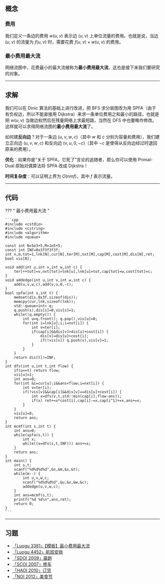 ## 概念

### 费用

我们定义一条边的费用 $w(u,v)$ 表示边 $(u,v)$ 上单位流量的费用。也就是说，当边 $(u,v)$ 的流量为 $f(u,v)$ 时，需要花费 $f(u,v)\times w(u,v)$ 的费用。

### 最小费用最大流

网络流图中，花费最小的最大流被称为**最小费用最大流**，这也是接下来我们要研究的对象。

------

## 求解

我们可以在 $\text{Dinic}$ 算法的基础上进行改进，把 $\text{BFS}$ 求分层图改为用 $\text{SPFA}$（由于有负权边，所以不能直接用 $\text{Dijkstra}$）来求一条单位费用之和最小的路径，也就是把 $w(u,v)$ 当做边权然后在残量网络上求最短路，当然在 $\text{DFS}$ 中也要略作修改。这样就可以求得网络流图的**最小费用最大流**了。

如何建**反向边**？对于一条边 $(u,v,w,c)$（其中 $w$ 和 $c$ 分别为容量和费用），我们建立正向边 $(u,v,w,c)$ 和反向边 $(v,u,0,-c)$（其中 $-c$ 是使得从反向边经过时退回原来的费用）。

**优化**：如果你是“关于 $\text{SPFA}$，它死了”言论的追随者，那么你可以使用 $\text{Primal-Dual}$ 原始对偶算法将 $\text{SPFA}$ 改成 $\text{Dijkstra}$！

**时间复杂度**：可以证明上界为 $O(nmf)$，其中 $f$ 表示流量。

------

## 代码

??? " 最小费用最大流 "

	```cpp
	#include <cstdio>
	#include <cstring>
	#include <algorithm>
	#include <queue>

	const int N=5e3+5,M=1e5+5;
	const int INF=0x3f3f3f3f;
	int n,m,tot=1,lnk[N],cur[N],ter[M],nxt[M],cap[M],cost[M],dis[N],ret;
	bool vis[N];

	void add(int u,int v,int w,int c) {
		ter[++tot]=v,nxt[tot]=lnk[u],lnk[u]=tot,cap[tot]=w,cost[tot]=c;
	}
	void addedge(int u,int v,int w,int c) {
		add(u,v,w,c),add(v,u,0,-c);
	}
	bool spfa(int s,int t) {
		memset(dis,0x3f,sizeof(dis));
		memcpy(cur,lnk,sizeof(lnk));
		std::queue<int> q;
		q.push(s),dis[s]=0,vis[s]=1;
		while(!q.empty()) {
			int u=q.front(); q.pop(),vis[u]=0;
			for(int i=lnk[u];i;i=nxt[i]) {
				int v=ter[i];
				if(cap[i]&&dis[v]>dis[u]+cost[i]) {
					dis[v]=dis[u]+cost[i];
					if(!vis[v]) q.push(v),vis[v]=1;
				}
			}
		}
		return dis[t]!=INF;
	}
	int dfs(int u,int t,int flow) {
		if(u==t) return flow;
		vis[u]=1;
		int ans=0;
		for(int &i=cur[u];i&&ans<flow;i=nxt[i]) {
			int v=ter[i];
			if(!vis[v]&&cap[i]&&dis[v]==dis[u]+cost[i]) {
				int x=dfs(v,t,std::min(cap[i],flow-ans));
				if(x) ret+=x*cost[i],cap[i]-=x,cap[i^1]+=x,ans+=x;
			}
		}
		vis[u]=0;
		return ans;
	}
	int mcmf(int s,int t) {
		int ans=0;
		while(spfa(s,t)) {
			int x;
			while((x=dfs(s,t,INF))) ans+=x;
		}
		return ans;
	}
	int main() {
		int s,t;
		scanf("%d%d%d%d",&n,&m,&s,&t);
		while(m--) {
			int u,v,w,c;
			scanf("%d%d%d%d",&u,&v,&w,&c);
			addedge(u,v,w,c);
		}
		int ans=mcmf(s,t);
		printf("%d %d\n",ans,ret);
		return 0;
	}
	```

------

## 习题

- [「Luogu 3381」【模板】最小费用最大流](https://www.luogu.org/problemnew/show/P3381)
- [「Luogu 4452」航班安排](https://www.luogu.org/problemnew/show/P4452)
- [「SDOI 2009」晨跑](https://www.lydsy.com/JudgeOnline/problem.php?id=1877)
- [「SCOI 2007」修车](https://www.lydsy.com/JudgeOnline/problem.php?id=1070)
- [「HAOI 2010」订货](https://www.lydsy.com/JudgeOnline/problem.php?id=2424)
- [「NOI 2012」美食节](https://www.lydsy.com/JudgeOnline/problem.php?id=2879)
